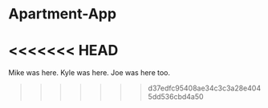 # Apartment-App
<<<<<<< HEAD
=======
Mike was here.
Kyle was here.
Joe was here too.
>>>>>>> d37edfc95408ae34c3c3a28e4045dd536cbd4a50
